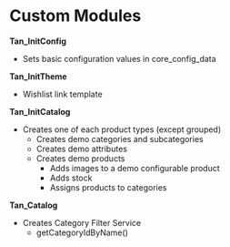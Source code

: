 # Custom Modules

__Tan_InitConfig__
* Sets basic configuration values in core_config_data

__Tan_InitTheme__
* Wishlist link template

__Tan_InitCatalog__
* Creates one of each product types (except grouped)
    * Creates demo categories and subcategories
    * Creates demo attributes
    * Creates demo products
        * Adds images to a demo configurable product
        * Adds stock
        * Assigns products to categories

__Tan_Catalog__
* Creates Category Filter Service
    * getCategoryIdByName()
